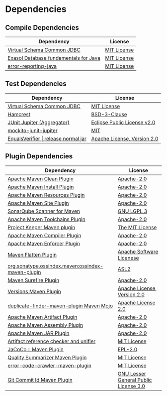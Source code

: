 <!-- @formatter:off -->
# Dependencies

## Compile Dependencies

| Dependency                                 | License          |
| ------------------------------------------ | ---------------- |
| [Virtual Schema Common JDBC][0]            | [MIT License][1] |
| [Exasol Database fundamentals for Java][2] | [MIT License][3] |
| [error-reporting-java][4]                  | [MIT License][5] |

## Test Dependencies

| Dependency                                 | License                           |
| ------------------------------------------ | --------------------------------- |
| [Virtual Schema Common JDBC][0]            | [MIT License][1]                  |
| [Hamcrest][6]                              | [BSD-3-Clause][7]                 |
| [JUnit Jupiter (Aggregator)][8]            | [Eclipse Public License v2.0][9]  |
| [mockito-junit-jupiter][10]                | [MIT][11]                         |
| [EqualsVerifier \| release normal jar][12] | [Apache License, Version 2.0][13] |

## Plugin Dependencies

| Dependency                                              | License                                     |
| ------------------------------------------------------- | ------------------------------------------- |
| [Apache Maven Clean Plugin][14]                         | [Apache-2.0][13]                            |
| [Apache Maven Install Plugin][15]                       | [Apache-2.0][13]                            |
| [Apache Maven Resources Plugin][16]                     | [Apache-2.0][13]                            |
| [Apache Maven Site Plugin][17]                          | [Apache-2.0][13]                            |
| [SonarQube Scanner for Maven][18]                       | [GNU LGPL 3][19]                            |
| [Apache Maven Toolchains Plugin][20]                    | [Apache-2.0][13]                            |
| [Project Keeper Maven plugin][21]                       | [The MIT License][22]                       |
| [Apache Maven Compiler Plugin][23]                      | [Apache-2.0][13]                            |
| [Apache Maven Enforcer Plugin][24]                      | [Apache-2.0][13]                            |
| [Maven Flatten Plugin][25]                              | [Apache Software Licenese][13]              |
| [org.sonatype.ossindex.maven:ossindex-maven-plugin][26] | [ASL2][27]                                  |
| [Maven Surefire Plugin][28]                             | [Apache-2.0][13]                            |
| [Versions Maven Plugin][29]                             | [Apache License, Version 2.0][13]           |
| [duplicate-finder-maven-plugin Maven Mojo][30]          | [Apache License 2.0][31]                    |
| [Apache Maven Artifact Plugin][32]                      | [Apache-2.0][13]                            |
| [Apache Maven Assembly Plugin][33]                      | [Apache-2.0][13]                            |
| [Apache Maven JAR Plugin][34]                           | [Apache-2.0][13]                            |
| [Artifact reference checker and unifier][35]            | [MIT License][36]                           |
| [JaCoCo :: Maven Plugin][37]                            | [EPL-2.0][38]                               |
| [Quality Summarizer Maven Plugin][39]                   | [MIT License][40]                           |
| [error-code-crawler-maven-plugin][41]                   | [MIT License][42]                           |
| [Git Commit Id Maven Plugin][43]                        | [GNU Lesser General Public License 3.0][44] |

[0]: https://github.com/exasol/virtual-schema-common-jdbc/
[1]: https://github.com/exasol/virtual-schema-common-jdbc/blob/main/LICENSE
[2]: https://github.com/exasol/db-fundamentals-java/
[3]: https://github.com/exasol/db-fundamentals-java/blob/main/LICENSE
[4]: https://github.com/exasol/error-reporting-java/
[5]: https://github.com/exasol/error-reporting-java/blob/main/LICENSE
[6]: http://hamcrest.org/JavaHamcrest/
[7]: https://raw.githubusercontent.com/hamcrest/JavaHamcrest/master/LICENSE
[8]: https://junit.org/junit5/
[9]: https://www.eclipse.org/legal/epl-v20.html
[10]: https://github.com/mockito/mockito
[11]: https://opensource.org/licenses/MIT
[12]: https://www.jqno.nl/equalsverifier
[13]: https://www.apache.org/licenses/LICENSE-2.0.txt
[14]: https://maven.apache.org/plugins/maven-clean-plugin/
[15]: https://maven.apache.org/plugins/maven-install-plugin/
[16]: https://maven.apache.org/plugins/maven-resources-plugin/
[17]: https://maven.apache.org/plugins/maven-site-plugin/
[18]: http://docs.sonarqube.org/display/PLUG/Plugin+Library/sonar-maven-plugin
[19]: http://www.gnu.org/licenses/lgpl.txt
[20]: https://maven.apache.org/plugins/maven-toolchains-plugin/
[21]: https://github.com/exasol/project-keeper/
[22]: https://github.com/exasol/project-keeper/blob/main/LICENSE
[23]: https://maven.apache.org/plugins/maven-compiler-plugin/
[24]: https://maven.apache.org/enforcer/maven-enforcer-plugin/
[25]: https://www.mojohaus.org/flatten-maven-plugin/
[26]: https://sonatype.github.io/ossindex-maven/maven-plugin/
[27]: http://www.apache.org/licenses/LICENSE-2.0.txt
[28]: https://maven.apache.org/surefire/maven-surefire-plugin/
[29]: https://www.mojohaus.org/versions/versions-maven-plugin/
[30]: https://basepom.github.io/duplicate-finder-maven-plugin
[31]: http://www.apache.org/licenses/LICENSE-2.0.html
[32]: https://maven.apache.org/plugins/maven-artifact-plugin/
[33]: https://maven.apache.org/plugins/maven-assembly-plugin/
[34]: https://maven.apache.org/plugins/maven-jar-plugin/
[35]: https://github.com/exasol/artifact-reference-checker-maven-plugin/
[36]: https://github.com/exasol/artifact-reference-checker-maven-plugin/blob/main/LICENSE
[37]: https://www.jacoco.org/jacoco/trunk/doc/maven.html
[38]: https://www.eclipse.org/legal/epl-2.0/
[39]: https://github.com/exasol/quality-summarizer-maven-plugin/
[40]: https://github.com/exasol/quality-summarizer-maven-plugin/blob/main/LICENSE
[41]: https://github.com/exasol/error-code-crawler-maven-plugin/
[42]: https://github.com/exasol/error-code-crawler-maven-plugin/blob/main/LICENSE
[43]: https://github.com/git-commit-id/git-commit-id-maven-plugin
[44]: http://www.gnu.org/licenses/lgpl-3.0.txt
